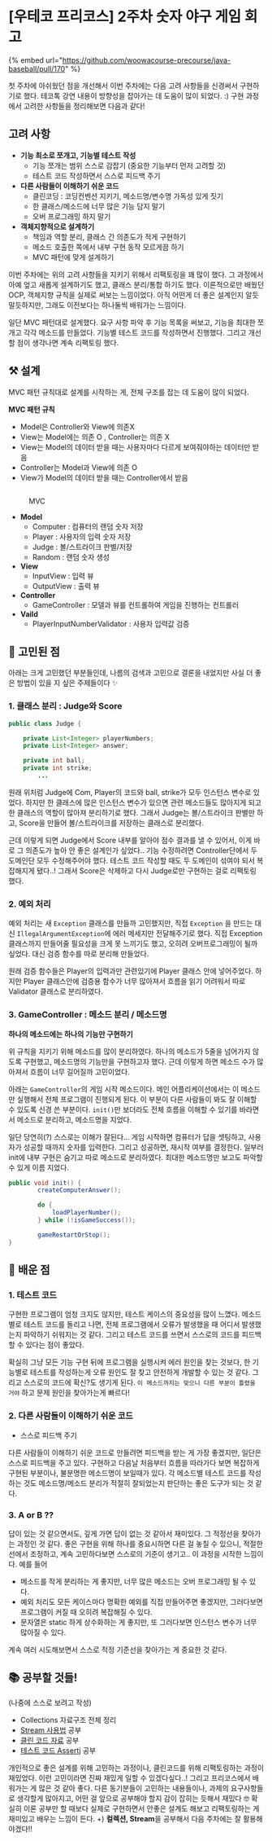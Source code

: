 # \[우테코 프리코스] 2주차 숫자 야구 게임 회고

{% embed url="https://github.com/woowacourse-precourse/java-baseball/pull/170" %}

첫 주차에 아쉬웠던 점을 개선해서 이번 주차에는 다음 고려 사항들을 신경써서 구현하기로 했다. 테코톡 강연 내용이 방향성을 잡아가는 데 도움이 많이 되었다. :) 구현 과정에서 고려한 사항들을 정리해보면 다음과 같다!

## &#x20;고려 사항

* **기능 최소로 쪼개고, 기능별 테스트 작성**
  * 기능 쪼개는 범위 스스로 감잡기 (중요한 기능부터 먼저 고려할 것)
  * 테스트 코드 작성하면서 스스로 피드백 주기
* **다른 사람들이 이해하기 쉬운 코드**
  * 클린코딩 : 코딩컨벤션 지키기, 메소드명/변수명 가독성 있게 짓기
  * 한 클래스/메소드에 너무 많은 기능 담지 말기
  * 오버 프로그래밍 하지 말기
* **객체지향적으로 설계하기**
  * 책임과 역할 분리, 클래스 간 의존도가 적게 구현하기
  * 메소드 호출한 쪽에서 내부 구현 동작 모르게끔 하기
  * MVC 패턴에 맞게 설계하기

이번 주차에는 위의 고려 사항들을 지키기 위해서 리팩토링을 꽤 많이 했다. 그 과정에서 아예 엎고 새롭게 설계하기도 했고, 클래스 분리/통합 하기도 했다. 이론적으로만 배웠던 OCP, 객체지향 규칙을 실제로 써보는 느낌이었다. 아직 어떤게 더 좋은 설계인지 알듯말듯하지만, 그래도 이전보다는 하나둘씩 배워가는 느낌이다.

일단 MVC 패턴대로 설계했다. 요구 사항 파악 후 기능 목록을 써보고, 기능을 최대한 쪼개고 각각 메소드를 만들었다. 기능별 테스트 코드를 작성하면서 진행했다. 그리고 개선할 점이 생각나면 계속 리팩토링 했다.



## ⚒ 설계

MVC 패턴 규칙대로 설계를 시작하는 게, 전체 구조를 잡는 데 도움이 많이 되었다.

**MVC 패턴 규칙**

* Model은 Controller와 View에 의존X
* View는 Model에는 의존 O , Controller는 의존 X
* View는 Model의 데이터 받을 때는 사용자마다 다르게 보여줘야하는 데이터만 받음
* Controller는 Model과 View에 의존 O
* View가 Model의 데이터 받을 때는 Controller에서 받음

<figure><img src="../../.gitbook/assets/image.png" alt=""><figcaption><p>MVC</p></figcaption></figure>

* **Model**
  * Computer : 컴퓨터의 랜덤 숫자 저장
  * Player : 사용자의 입력 숫자 저장
  * Judge : 볼/스트라이크 판별/저장
  * Random : 랜덤 숫자 생성
* **View**
  * InputView : 입력 뷰
  * OutputView : 출력 뷰
* **Controller**
  * GameController : 모델과 뷰를 컨트롤하여 게임을 진행하는 컨트롤러
* **Vaild**
  * PlayerInputNumberValidator : 사용자 입력값 검증



## 🤔 고민된 점

아래는 크게 고민했던 부분들인데, 나름의 검색과 고민으로 결론을 내었지만 사실 더 좋은 방법이 있을 지  싶은 주제들이다 ✨

### 1. 클래스 분리 : Judge와 Score

```java
public class Judge {

    private List<Integer> playerNumbers;
    private List<Integer> answer;

    private int ball;
    private int strike;
		...
```

원래 위처럼 Judge에 Com, Player의 코드와 ball, strike가 모두 인스턴스 변수로 있었다. 하지만 한 클래스에 많은 인스턴스 변수가 있으면 관련 메소드들도 많아지게 되고 한 클래스의 역할이 많아져 분리하기로 했다. 그래서 Judge는 볼/스트라이크 판별만 하고, Score을 만들어 볼/스트라이크를 저장하는 클래스로 분리했다.

근데 이렇게 되면 Judge에서 Score 내부를 알아야 점수 결과를 낼 수 있어서, 이게 바로 그 의존도가 높아 안 좋은 설계인가 싶었다.. 기능 수정하려면 Controller단에서 두 도메인단 모두 수정해주어야 했다. 테스트 코드 작성할 때도 두 도메인이 섞여야 되서 복잡해지게 됐다..! 그래서 Score은 삭제하고 다시 Judge로만 구현하는 걸로 리팩토링 했다.

### 2. 예외 처리

예외 처리는 새 `Exception` 클래스를 만들까 고민했지만, 직접 `Exception` 을 만드는 대신 `IllegalArgumentException`에 에러 메세지만 전달해주기로 했다. 직접 Exception 클래스까지 만들어줄 필요성을 크게 못 느끼기도 했고, 오히려 오버프로그래밍이 될까 싶었다. 대신 검증 함수를 따로 분리해 만들었다.

원래 검증 함수들은 Player의 입력과만 관련있기에 Player 클래스 안에 넣어주었다. 하지만 Player 클래스안에 검증용 함수가 너무 많아져서 흐름을 읽기 어려워서 따로 Validator 클래스로 분리하였다.

### 3. GameController : 메소드 분리 / 메소드명

**하나의 메소드에는 하나의 기능만 구현하기**

위 규칙을 지키기 위해 메소드를 많이 분리하였다. 하나의 메소드가 5줄을 넘어가지 않도록 구현했고, 메소드명의 기능만을 구현하고자 했다. 근데 이렇게 하면 메소드 수가 많아져서 흐름이 너무 길어질까 고민이었다.

아래는 `GameController`의 게임 시작 메소드이다. 메인 어플리케이션에서는 이 메소드만 실행해서 전체 프로그램이 진행되게 된다. 이 부분이 다른 사람들이 봐도 잘 이해할 수 있도록 신경 쓴 부분이다. `init()`만 보더라도 전체 흐름을 이해할 수 있기를 바라면서 메소드로 분리하고, 메소드명을 지었다.

일단 당연히(?) 스스로는 이해가 잘된다… 게임 시작하면 컴퓨터가 답을 셋팅하고, 사용자가 성공할 때까지 숫자를 입력한다. 그리고 성공하면, 재시작 여부를 결정한다. 일부러 init에 내부 구현은 숨기고 따로 메소드로 분리하였다. 최대한 메소드명만 보고도 파악할 수 있게 이름 지었다.

```java
public void init() {
        createComputerAnswer();

        do {
            loadPlayerNumber();
        } while (!isGameSuccess());

        gameRestartOrStop();
}
```

##

## 📝  배운 점

### 1. 테스트 코드

구현한 프로그램이 엄청 크지도 않지만, 테스트 케이스의 중요성을 많이 느꼈다. 메소드별로 테스트 코드를 돌리고 나면, 전체 프로그램에서 오류가 발생했을 때 어디서 발생했는지 파악하기 쉬워지는 것 같다. 그리고 테스트 코드를 쓰면서 스스로의 코드를 피드백할 수 있다는 점이 좋았다.

확실히 그냥 모든 기능 구현 뒤에 프로그램을 실행시켜 에러 원인을 찾는 것보다, 한 기능별로 테스트를 작성하는게 오류 원인도 잘 찾고 안전하게 개발할 수 있는 것 같다. 그리고 스스로의 코드에 확신?도 생기게 된다. `이 메소드까지는 맞으니 다른 부분이 틀렸을 거야` 하고 문제 원인을 찾아가는게 빠르다!

### 2. 다른 사람들이 이해하기 쉬운 코드

* 스스로 피드백 주기

다른 사람들이 이해하기 쉬운 코드로 만들려면 피드백을 받는 게 가장 좋겠지만, 일단은 스스로 피드백을 주고 있다. 구현하고 다음날 처음부터 흐름을 따라가다 보면 복잡하게 구현된 부분이나, 불분명한 메소드명이 보일때가 있다. 각 메소드별 테스트 코드를 작성하는 것도 메소드명/메소드 분리가 적절히 잘되었는지 판단하는 좋은 도구가 되는 것 같다.

### 3. A or B ??

답이 있는 것 같으면서도, 깊게 가면 답이 없는 것 같아서 재미있다. 그 적정선을 찾아가는 과정인 것 같다. 좋은 구현을 위해 하나를 중요시하면 다른 걸 놓칠 수 있으니, 적절한 선에서 조정하고, 계속 고민하다보면 스스로의 기준이 생기고.. 이 과정을 시작한 느낌이다. 예를 들어

* 메소드를 작게 분리하는 게 좋지만, 너무 많은 메소드는 오버 프로그래밍 될 수 있다.
* 예외 처리도 모든 케이스마다 명확한 예외를 직접 만들어주면 좋겠지만, 그러다보면 프로그램이 커질 때 오히려 복잡해질 수 있다.
* 문자열은 static 하게 상수화하는 게 좋지만, 또 그러다보면 인스턴스 변수가 너무 많아질 수 있다.

계속 여러 시도해보면서 스스로 적정 기준선을 찾아가는 게 중요한 것 같다.



## 📚 공부할 것들!

(나중에 스스로 보려고 작성)

* Collections 자료구조 전체 정리
* [Stream 사용법](https://www.baeldung.com/java-8-streams) 공부
* [클린 코드 자료](https://naver.github.io/hackday-conventions-java/) 공부
* [테스트 코드 Assertj](https://www.baeldung.com/introduction-to-assertj) 공부



개인적으로 좋은 설계를 위해 고민하는 과정이나, 클린코드를 위해 리팩토링하는 과정이 재밌었다. 이런 고민이라면 진짜 재밌게 일할 수 있겠다싶다..! 그리고 프리코스에서 배워가는 게 많은 것 같아 좋다. 다른 동기분들이 고민하는 내용들이나, 과제의 요구사항들로 생각할게 많아지고, 어떤 걸 앞으로 공부해야 할지 감이 잡히는 듯해서 재밌다 🤓 확실히 이론 공부만 할 때보다 실제로 구현하면서 안좋은 설계도 해보고 리팩토링하는 게 재미있고 배우는 느낌이 든다. +) **컬렉션, Stream**을 공부해서 다음 주차에는 잘 활용해야겠다!!

